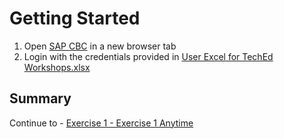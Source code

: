 # Getting Started

1. Open [SAP CBC](https://my91567245.prod07.cbc.eu.one.cloud.sap) in a new browser tab
2. Login with the credentials provided in [User Excel for TechEd Workshops.xlsx](../ex0/User%20Excel%20for%20TechEd%20Workshops.xlsx)




## Summary

Continue to - [Exercise 1 - Exercise 1 Anytime](../ex1/README.md)
